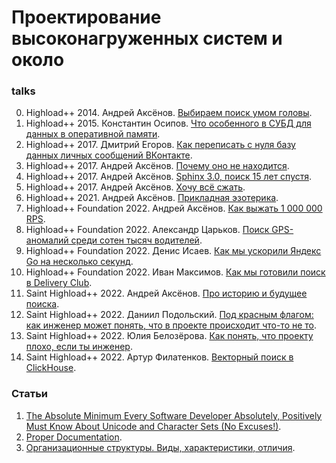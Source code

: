 # Проектирование высоконагруженных систем и около

### talks
0. Highload++ 2014. Андрей Аксёнов.
[Выбираем поиск умом головы](
https://www.youtube.com/watch?v=gJXWqkf6CX8).
1. Highload++ 2015. Константин Осипов.
[Что особенного в СУБД для данных в оперативной памяти](
https://www.youtube.com/watch?v=yrTF3qH8ey8).
2. Highload++ 2017. Дмитрий Егоров.
[Как переписать с нуля базу данных личных сообщений ВКонтакте](
https://www.youtube.com/watch?v=UGbLNJiJmQo).
3. Highload++ 2017. Андрей Аксёнов. 
[Почему оно не находится](
https://www.youtube.com/watch?v=wCGBTjHikwA).
4. Highload++ 2017. Андрей Аксёнов.
[Sphinx 3.0, поиск 15 лет спустя](
https://www.youtube.com/watch?v=uKlGypo8hFY).
5. Highload++ 2017. Андрей Аксёнов.
[Хочу всё сжать](
https://www.youtube.com/watch?v=wDgD4gokEis).
6. Highload++ 2021. Андрей Аксёнов.
[Прикладная эзотерика](
https://www.youtube.com/watch?v=OQASAuuZvS8).
7. Highload++ Foundation 2022. Андрей Аксёнов.
[Как выжать 1 000 000 RPS](
https://www.youtube.com/watch?v=UyRBouT6vZQ).
8. Highload++ Foundation 2022. Александр Царьков.
[Поиск GPS-аномалий среди сотен тысяч водителей](
https://www.youtube.com/watch?v=6JIfhShK3Zc).
9. Highload++ Foundation 2022. Денис Исаев.
[Как мы ускорили Яндекс Go на несколько секунд](
https://www.youtube.com/watch?v=229RE8fwMNs).
10. Highload++ Foundation 2022. Иван Максимов. 
[Как мы готовили поиск в Delivery Club](
https://www.youtube.com/watch?v=0M0gDXBauD4).
11. Saint Highload++ 2022. Андрей Аксёнов.
[Про историю и будущее поиска](
https://www.youtube.com/watch?v=mNgUwoAbnJ4).
12. Saint Highload++ 2022. Даниил Подольский.
[Под красным флагом: как инженер может понять, что в проекте происходит что-то не то](
https://www.youtube.com/watch?v=TcpdQKqZ_zo).
13. Saint Highload++ 2022. Юлия Белозёрова.
[Как понять, что проекту плохо, если ты инженер](
https://www.youtube.com/watch?v=1jGROVPKRtU).
14. Saint Highload++ 2022. Артур Филатенков.
[Векторный поиск в ClickHouse](
https://www.youtube.com/watch?v=0fT9uMV8tr0).


### Статьи
1. [The Absolute Minimum Every Software Developer Absolutely, Positively Must Know About Unicode and Character Sets (No Excuses!)](
https://www.joelonsoftware.com/2003/10/08/the-absolute-minimum-every-software-developer-absolutely-positively-must-know-about-unicode-and-character-sets-no-excuses/).
2. [Proper Documentation](https://vadimkravcenko.com/shorts/proper-documentation/?ref=members.vadimkravcenko.com).
3. [Организационные структуры. Виды, характеристики, отличия](https://habr.com/ru/articles/738452/).
